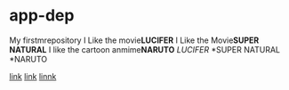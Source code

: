 # app-dep
My firstmrepository
 I Like the movie**LUCIFER**
I Like the Movie**SUPER NATURAL**
I like the cartoon anmime**NARUTO**
*LUCIFER*
*SUPER NATURAL
*NARUTO

[link](https://www.themoviedb.org/tv/63174-lucifer/season/1)
[link](https://www.rottentomatoes.com/tv/supernatural)
[linnk](https://www.rottentomatoes.com/tv/supernatural)
